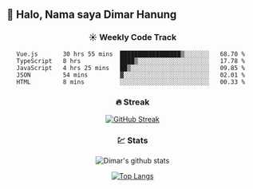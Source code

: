 ## 👋 Halo, Nama saya **Dimar Hanung**

<center>

### :sunny: Weekly Code Track
<!--START_SECTION:waka-->
```text
Vue.js       30 hrs 55 mins  █████████████████▒░░░░░░░   68.70 % 
TypeScript   8 hrs           ████▒░░░░░░░░░░░░░░░░░░░░   17.78 % 
JavaScript   4 hrs 25 mins   ██▒░░░░░░░░░░░░░░░░░░░░░░   09.85 % 
JSON         54 mins         ▓░░░░░░░░░░░░░░░░░░░░░░░░   02.01 % 
HTML         8 mins          ░░░░░░░░░░░░░░░░░░░░░░░░░   00.33 % 
```
<!--END_SECTION:waka-->

### :fire: Streak

[![GitHub Streak](http://github-readme-streak-stats.herokuapp.com?user=dimar-hanung)](https://git.io/streak-stats)

### :chart: Stats

![Dimar's github stats](https://github-readme-stats.vercel.app/api?username=dimar-hanung&show_icons=true&theme=vue)

[![Top Langs](https://github-readme-stats.vercel.app/api/top-langs/?username=dimar-hanung)](#)

</center>
